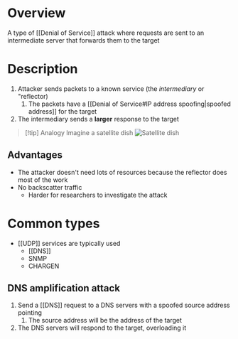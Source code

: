 # Overview
A type of [[Denial of Service]] attack where requests are sent to an intermediate server that forwards them to the target

# Description
1. Attacker sends packets to a known service (the *intermediary* or "reflector)
	1. The packets have a [[Denial of Service#IP address spoofing|spoofed address]] for the target
2. The intermediary sends a **larger** response to the target

> [!tip] Analogy
> Imagine a satellite dish
![Satellite dish](https://qph.cf2.quoracdn.net/main-qimg-24b51c6df78f13a2bb5b38558a737f3d)

## Advantages
- The attacker doesn't need lots of resources because the reflector does most of the work
- No backscatter traffic
	- Harder for researchers to investigate the attack

# Common types
- [[UDP]] services are typically used
	- [[DNS]]
	- SNMP
	- CHARGEN

## DNS amplification attack
1. Send a [[DNS]] request to a DNS servers with a spoofed source address pointing 
	1. The source address will be the address of the target
2. The DNS servers will respond to the target, overloading it